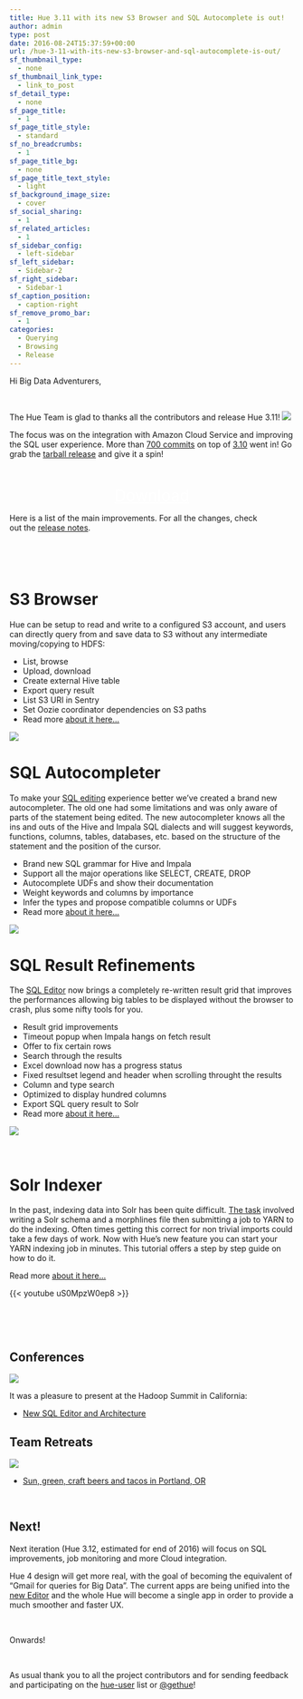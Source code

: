 ```yaml
---
title: Hue 3.11 with its new S3 Browser and SQL Autocomplete is out!
author: admin
type: post
date: 2016-08-24T15:37:59+00:00
url: /hue-3-11-with-its-new-s3-browser-and-sql-autocomplete-is-out/
sf_thumbnail_type:
  - none
sf_thumbnail_link_type:
  - link_to_post
sf_detail_type:
  - none
sf_page_title:
  - 1
sf_page_title_style:
  - standard
sf_no_breadcrumbs:
  - 1
sf_page_title_bg:
  - none
sf_page_title_text_style:
  - light
sf_background_image_size:
  - cover
sf_social_sharing:
  - 1
sf_related_articles:
  - 1
sf_sidebar_config:
  - left-sidebar
sf_left_sidebar:
  - Sidebar-2
sf_right_sidebar:
  - Sidebar-1
sf_caption_position:
  - caption-right
sf_remove_promo_bar:
  - 1
categories:
  - Querying
  - Browsing
  - Release
---
```


Hi Big Data Adventurers,

&nbsp;

The Hue Team is glad to thanks all the contributors and release Hue 3.11! [<img src="https://cdn.gethue.com/uploads/2015/08/hue-logo-copy.png" />][1]

The focus was on the integration with Amazon Cloud Service and improving the SQL user experience. More than [700 commits][2] on top of [3.10][3] went in! Go grab the [tarball release][4] and give it a spin!

<p style="text-align: center;">
  <a class="sf-button standard accent standard  dropshadow" style="color: #fff!important; font-size: 200%;" title="Click to download the tarball release" href="https://cdn.gethue.com/downloads/releases/3.11.0/hue-3.11.0.tgz" target="_blank" rel="noopener noreferrer"><br /> <span class="text">Download</span><br /> </a>
</p>

Here is a list of the main improvements. For all the changes, check out the [release notes][2].

&nbsp;

&nbsp;

# S3 Browser

Hue can be setup to read and write to a configured S3 account, and users can directly query from and save data to S3 without any intermediate moving/copying to HDFS:

<div class="itemizedlist">
  <ul class="itemizedlist">
    <li class="listitem">
      List, browse
    </li>
    <li class="listitem">
      Upload, download
    </li>
    <li class="listitem">
      Create external Hive table
    </li>
    <li class="listitem">
      Export query result
    </li>
    <li class="listitem">
      List S3 URI in Sentry
    </li>
    <li class="listitem">
      Set Oozie coordinator dependencies on S3 paths
    </li>
    <li class="listitem">
      Read more <a href="https://gethue.com/introducing-s3-support-in-hue/">about it here...</a>
    </li>
  </ul>
</div>

[<img src="https://cdn.gethue.com/uploads/2016/08/s3-upload-1024x483.png"  />][5]

#

# SQL Autocompleter

To make your [SQL editing][6] experience better we’ve created a brand new autocompleter. The old one had some limitations and was only aware of parts of the statement being edited. The new autocompleter knows all the ins and outs of the Hive and Impala SQL dialects and will suggest keywords, functions, columns, tables, databases, etc. based on the structure of the statement and the position of the cursor.

<div class="itemizedlist">
  <ul class="itemizedlist">
    <li class="listitem">
      Brand new SQL grammar for Hive and Impala
    </li>
    <li class="listitem">
      Support all the major operations like SELECT, CREATE, DROP
    </li>
    <li class="listitem">
      Autocomplete UDFs and show their documentation
    </li>
    <li class="listitem">
      Weight keywords and columns by importance
    </li>
    <li class="listitem">
      Infer the types and propose compatible columns or UDFs
    </li>
    <li class="listitem">
      Read more <a href="https://gethue.com/brand-new-autocompleter-for-hive-and-impala/">about it here...</a>
    </li>
  </ul>
</div>

[<img src="https://cdn.gethue.com/uploads/2016/08/sql-autocomp-1024x480.png" />][7]

#

# SQL Result Refinements

The [SQL Editor][8] now brings a completely re-written result grid that improves the performances allowing big tables to be displayed without the browser to crash, plus some nifty tools for you.

<div class="itemizedlist">
  <ul class="itemizedlist">
    <li class="listitem">
      Result grid improvements
    </li>
    <li class="listitem">
      Timeout popup when Impala hangs on fetch result
    </li>
    <li class="listitem">
      Offer to fix certain rows
    </li>
    <li class="listitem">
      Search through the results
    </li>
    <li class="listitem">
      Excel download now has a progress status
    </li>
    <li class="listitem">
      Fixed resultset legend and header when scrolling throught the results
    </li>
    <li class="listitem">
      Column and type search
    </li>
    <li class="listitem">
      Optimized to display hundred columns
    </li>
    <li class="listitem">
      Export SQL query result to Solr
    </li>
    <li class="listitem">
      Read more <a href="https://gethue.com/new-features-in-the-sql-results-grid-in-hive-and-impala/">about it here...</a>
    </li>
  </ul>
</div>

[<img src="https://cdn.gethue.com/uploads/2016/08/result-refine-1024x542.png" />][9]

&nbsp;

#

# Solr Indexer

In the past, indexing data into Solr has been quite difficult. [The task][10] involved writing a Solr schema and a morphlines file then submitting a job to YARN to do the indexing. Often times getting this correct for non trivial imports could take a few days of work. Now with Hue’s new feature you can start your YARN indexing job in minutes. This tutorial offers a step by step guide on how to do it.

Read more [about it here...][11]

{{< youtube uS0MpzW0ep8 >}}

&nbsp;

&nbsp;

## Conferences

<img src="https://cdn.gethue.com/uploads/2016/06/IMG_4229-1024x768.jpg"  />

It was a pleasure to present at the Hadoop Summit in California:

- [New SQL Editor and Architecture][12]

## Team Retreats

[<img src="https://cdn.gethue.com/uploads/2016/08/IMG_4409-1024x768.jpg"  />][13]

- [Sun, green, craft beers and tacos in Portland, OR][14]

&nbsp;

## **Next!**

Next iteration (Hue 3.12, estimated for end of 2016) will focus on SQL improvements, job monitoring and more Cloud integration.

Hue 4 design will get more real, with the goal of becoming the equivalent of “Gmail for queries for Big Data”. The current apps are being unified into the [new Editor][8] and the whole Hue will become a single app in order to provide a much smoother and faster UX.

&nbsp;

Onwards!

&nbsp;

As usual thank you to all the project contributors and for sending feedback and participating on the [hue-user][15] list or [@gethue][16]!

&nbsp;

[1]: https://cdn.gethue.com/uploads/2015/08/hue-logo-copy.png
[2]: http://cloudera.github.io/hue/docs-3.11.0/release-notes/release-notes-3.11.0.html
[3]: https://gethue.com/hue-3-10-with-its-new-sql-editor-is-out/
[4]: https://cdn.gethue.com/downloads/releases/3.11.0/hue-3.11.0.tgz
[5]: https://cdn.gethue.com/uploads/2016/08/s3-upload.png
[6]: https://gethue.com/sql-editor-for-solr-sql/
[7]: https://cdn.gethue.com/uploads/2016/08/sql-autocomp.png
[8]: https://gethue.com/sql-editor/
[9]: https://cdn.gethue.com/uploads/2016/08/result-refine.png
[10]: https://gethue.com/hadoop-tutorials-season-ii-7-how-to-index-and-search/
[11]: https://gethue.com/easy-indexing-of-data-into-solr/
[12]: https://gethue.com/hadoop-summit-san-jose-2016-hue-sql-editor-and-architecture/
[13]: https://cdn.gethue.com/uploads/2016/08/IMG_4409.jpg
[14]: https://gethue.com/mini-team-retreat-in-portland/
[15]: http://groups.google.com/a/cloudera.org/group/hue-user
[16]: https://twitter.com/gethue

